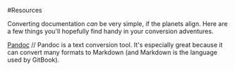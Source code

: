 #Resources

Converting documentation *can* be very simple, if the planets align. Here are a few things you'll hopefully find handy in your conversion adventures. 

[Pandoc](http://pandoc.org/) // Pandoc is a text conversion tool. It's especially great because it can convert many formats to Markdown (and Markdown is the language used by GitBook). 
